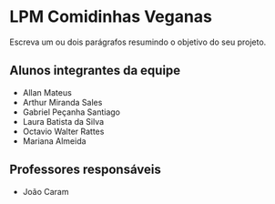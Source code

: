 # LPM Comidinhas Veganas
Escreva um ou dois parágrafos resumindo o objetivo do seu projeto.

## Alunos integrantes da equipe

* Allan Mateus
* Arthur Miranda Sales
* Gabriel Peçanha Santiago
* Laura Batista da Silva
* Octavio Walter Rattes
* Mariana Almeida

## Professores responsáveis

* João Caram


